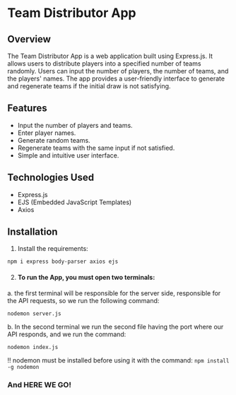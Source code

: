 # Team Distributor App

## Overview

The Team Distributor App is a web application built using Express.js. It allows users to distribute players into a specified number of teams randomly. Users can input the number of players, the number of teams, and the players' names. The app provides a user-friendly interface to generate and regenerate teams if the initial draw is not satisfying.

## Features

- Input the number of players and teams.
- Enter player names.
- Generate random teams.
- Regenerate teams with the same input if not satisfied.
- Simple and intuitive user interface.

## Technologies Used

- Express.js
- EJS (Embedded JavaScript Templates)
- Axios



## Installation

1. Install the requirements:
```
npm i express body-parser axios ejs
```
2. ####  To run the App, you must open two terminals:
a. the first terminal will be responsible for the server side, responsible for the API requests, so we run the following command:
```
nodemon server.js
```
b. In the second terminal we run the second file having the port where our API responds, and we run the command:
```
nodemon index.js
```

!! nodemon must be installed before using it with the command:
`npm install -g nodemon`
### And HERE WE GO!


